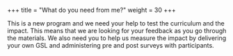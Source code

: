 +++
title = "What do you need from me?"
weight = 30
+++

This is a new program and we need your help to test the curriculum and the impact. This means that we are looking for your feedback as you go through the materials. We also need you to help us measure the impact by delivering your own GSL and administering pre and post surveys with participants.